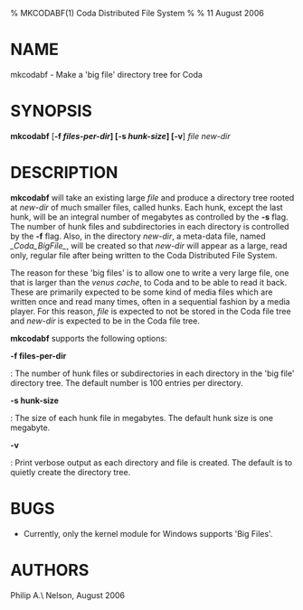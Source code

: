 % MKCODABF(1) Coda Distributed File System
%
% 11 August 2006

NAME
====

mkcodabf - Make a \'big file\' directory tree for Coda

SYNOPSIS
========

**mkcodabf** \[**-f ***files-per-dir*\] \[**-s ***hunk-size*\]
\[**-v**\] *file* *new-dir*

DESCRIPTION
===========

**mkcodabf** will take an existing large *file* and produce a directory
tree rooted at *new-dir* of much smaller files, called hunks. Each hunk,
except the last hunk, will be an integral number of megabytes as
controlled by the **-s** flag. The number of hunk files and
subdirectories in each directory is controlled by the **-f** flag. Also,
in the directory *new-dir*, a meta-data file, named *\_Coda\_BigFile\_*,
will be created so that *new-dir* will appear as a large, read only,
regular file after being written to the Coda Distributed File System.

The reason for these \'big files\' is to allow one to write a very large
file, one that is larger than the *venus cache*, to Coda and to be able
to read it back. These are primarily expected to be some kind of media
files which are written once and read many times, often in a sequential
fashion by a media player. For this reason, *file* is expected to not be
stored in the Coda file tree and *new-dir* is expected to be in the Coda
file tree.

**mkcodabf** supports the following options:

**-f files-per-dir**

:   The number of hunk files or subdirectories in each directory in the
    \'big file\' directory tree. The default number is 100 entries per
    directory.

**-s hunk-size**

:   The size of each hunk file in megabytes. The default hunk size is
    one megabyte.

**-v**

:   Print verbose output as each directory and file is created. The
    default is to quietly create the directory tree.

BUGS
====

* Currently, only the kernel module for Windows supports \'Big Files\'.

AUTHORS
=======

Philip A.\ Nelson, August 2006
